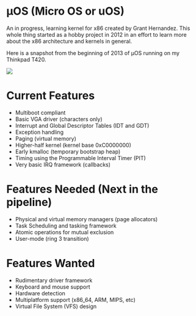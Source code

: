 &micro;OS (Micro OS or uOS)
===
An in progress, learning kernel for x86 created by Grant Hernandez.
This whole thing started as a hobby project in 2012 in an effort to learn more about the x86 architecture and kernels in general.

Here is a snapshot from the beginning of 2013 of &micro;OS running on my Thinkpad T420.

<img src="http://i.imgur.com/gELSJ.jpg"  />

Current Features
====
* Multiboot compliant
* Basic VGA driver (characters only)
* Interrupt and Global Descriptor Tables (IDT and GDT)
* Exception handling
* Paging (virtual memory)
* Higher-half kernel (kernel base 0xC0000000)
* Early kmalloc (temporary bootstrap heap)
* Timing using the Programmable Interval Timer (PIT)
* Very basic IRQ framework (callbacks)

Features Needed (Next in the pipeline)
====
* Physical and virtual memory managers (page allocators)
* Task Scheduling and tasking framework
* Atomic operations for mutual exclusion
* User-mode (ring 3 transition)

Features Wanted
====
* Rudimentary driver framework
* Keyboard and mouse support
* Hardware detection
* Multiplatform support (x86_64, ARM, MIPS, etc)
* Virtual File System (VFS) design
